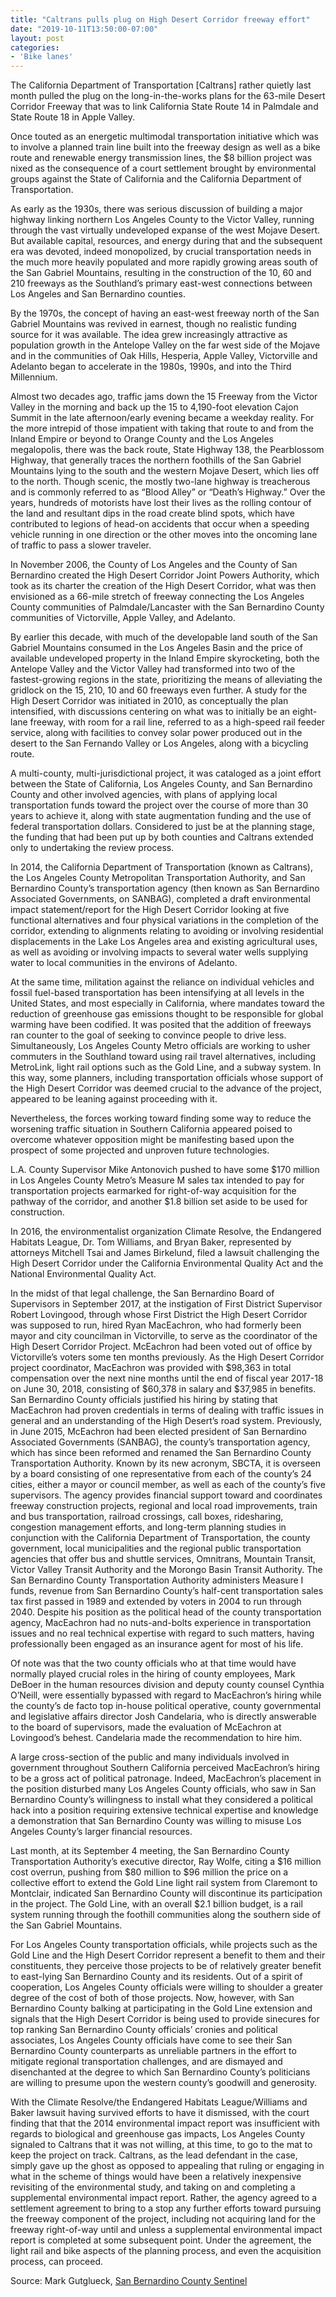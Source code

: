 ```yaml
---
title: "Caltrans pulls plug on High Desert Corridor freeway effort"
date: "2019-10-11T13:50:00-07:00"
layout: post
categories:
- 'Bike lanes'
---
```


The California Department of Transportation \[Caltrans\] rather quietly last month pulled the plug on the long-in-the-works plans for the 63-mile Desert Corridor Freeway that was to link California State Route 14 in Palmdale and State Route 18 in Apple Valley.

Once touted as an energetic multimodal transportation initiative which was to involve a planned train line built into the freeway design as well as a bike route and renewable energy transmission lines, the $8 billion project was nixed as the consequence of a court settlement brought by environmental groups against the State of California and the California Department of Transportation.

As early as the 1930s, there was serious discussion of building a major highway linking northern Los Angeles County to the Victor Valley, running through the vast virtually undeveloped expanse of the west Mojave Desert. But available capital, resources, and energy during that and the subsequent era was devoted, indeed monopolized, by crucial transportation needs in the much more heavily populated and more rapidly growing areas south of the San Gabriel Mountains, resulting in the construction of the 10, 60 and 210 freeways as the Southland’s primary east-west connections between Los Angeles and San Bernardino counties.

By the 1970s, the concept of having an east-west freeway north of the San Gabriel Mountains was revived in earnest, though no realistic funding source for it was available. The idea grew increasingly attractive as population growth in the Antelope Valley on the far west side of the Mojave and in the communities of Oak Hills, Hesperia, Apple Valley, Victorville and Adelanto began to accelerate in the 1980s, 1990s, and into the Third Millennium.

Almost two decades ago, traffic jams down the 15 Freeway from the Victor Valley in the morning and back up the 15 to 4,190-foot elevation Cajon Summit in the late afternoon/early evening became a weekday reality. For the more intrepid of those impatient with taking that route to and from the Inland Empire or beyond to Orange County and the Los Angeles megalopolis, there was the back route, State Highway 138, the Pearblossom Highway, that generally traces the northern foothills of the San Gabriel Mountains lying to the south and the western Mojave Desert, which lies off to the north. Though scenic, the mostly two-lane highway is treacherous and is commonly referred to as “Blood Alley” or “Death’s Highway.” Over the years, hundreds of motorists have lost their lives as the rolling contour of the land and resultant dips in the road create blind spots, which have contributed to legions of head-on accidents that occur when a speeding vehicle running in one direction or the other moves into the oncoming lane of traffic to pass a slower traveler.

In November 2006, the County of Los Angeles and the County of San Bernardino created the High Desert Corridor Joint Powers Authority, which took as its charter the creation of the High Desert Corridor, what was then envisioned as a 66-mile stretch of freeway connecting the Los Angeles County communities of Palmdale/Lancaster with the San Bernardino County communities of Victorville, Apple Valley, and Adelanto.

By earlier this decade, with much of the developable land south of the San Gabriel Mountains consumed in the Los Angeles Basin and the price of available undeveloped property in the Inland Empire skyrocketing, both the Antelope Valley and the Victor Valley had transformed into two of the fastest-growing regions in the state, prioritizing the means of alleviating the gridlock on the 15, 210, 10 and 60 freeways even further. A study for the High Desert Corridor was initiated in 2010, as conceptually the plan intensified, with discussions centering on what was to initially be an eight-lane freeway, with room for a rail line, referred to as a high-speed rail feeder service, along with facilities to convey solar power produced out in the desert to the San Fernando Valley or Los Angeles, along with a bicycling route.

A multi-county, multi-jurisdictional project, it was cataloged as a joint effort between the State of California, Los Angeles County, and San Bernardino County and other involved agencies, with plans of applying local transportation funds toward the project over the course of more than 30 years to achieve it, along with state augmentation funding and the use of federal transportation dollars. Considered to just be at the planning stage, the funding that had been put up by both counties and Caltrans extended only to undertaking the review process.

In 2014, the California Department of Transportation (known as Caltrans), the Los Angeles County Metropolitan Transportation Authority, and San Bernardino County’s transportation agency (then known as San Bernardino Associated Governments, on SANBAG), completed a draft environmental impact statement/report for the High Desert Corridor looking at five functional alternatives and four physical variations in the completion of the corridor, extending to alignments relating to avoiding or involving residential displacements in the Lake Los Angeles area and existing agricultural uses, as well as avoiding or involving impacts to several water wells supplying water to local communities in the environs of Adelanto.

At the same time, militation against the reliance on individual vehicles and fossil fuel-based transportation has been intensifying at all levels in the United States, and most especially in California, where mandates toward the reduction of greenhouse gas emissions thought to be responsible for global warming have been codified. It was posited that the addition of freeways ran counter to the goal of seeking to convince people to drive less. Simultaneously, Los Angeles County Metro officials are working to usher commuters in the Southland toward using rail travel alternatives, including MetroLink, light rail options such as the Gold Line, and a subway system. In this way, some planners, including transportation officials whose support of the High Desert Corridor was deemed crucial to the advance of the project, appeared to be leaning against proceeding with it.

Nevertheless, the forces working toward finding some way to reduce the worsening traffic situation in Southern California appeared poised to overcome whatever opposition might be manifesting based upon the prospect of some projected and unproven future technologies.

L.A. County Supervisor Mike Antonovich pushed to have some $170 million in Los Angeles County Metro’s Measure M sales tax intended to pay for transportation projects earmarked for right-of-way acquisition for the pathway of the corridor, and another $1.8 billion set aside to be used for construction.

In 2016, the environmentalist organization Climate Resolve, the Endangered Habitats League, Dr. Tom Williams, and Bryan Baker, represented by attorneys Mitchell Tsai and James Birkelund, filed a lawsuit challenging the High Desert Corridor under the California Environmental Quality Act and the National Environmental Quality Act.

In the midst of that legal challenge, the San Bernardino Board of Supervisors in September 2017, at the instigation of First District Supervisor Robert Lovingood, through whose First District the High Desert Corridor was supposed to run, hired Ryan MacEachron, who had formerly been mayor and city councilman in Victorville, to serve as the coordinator of the High Desert Corridor Project. McEachron had been voted out of office by Victorville’s voters some ten months previously. As the High Desert Corridor project coordinator, MacEachron was provided with $98,363 in total compensation over the next nine months until the end of fiscal year 2017-18 on June 30, 2018, consisting of $60,378 in salary and $37,985 in benefits. San Bernardino County officials justified his hiring by stating that MacEachron had proven credentials in terms of dealing with traffic issues in general and an understanding of the High Desert’s road system. Previously, in June 2015, McEachron had been elected president of San Bernardino Associated Governments (SANBAG), the county’s transportation agency, which has since been reformed and renamed the San Bernardino County Transportation Authority. Known by its new acronym, SBCTA, it is overseen by a board consisting of one representative from each of the county’s 24 cities, either a mayor or council member, as well as each of the county’s five supervisors. The agency provides financial support toward and coordinates freeway construction projects, regional and local road improvements, train and bus transportation, railroad crossings, call boxes, ridesharing, congestion management efforts, and long-term planning studies in conjunction with the California Department of Transportation, the county government, local municipalities and the regional public transportation agencies that offer bus and shuttle services, Omnitrans, Mountain Transit, Victor Valley Transit Authority and the Morongo Basin Transit Authority. The San Bernardino County Transportation Authority administers Measure I funds, revenue from San Bernardino County’s half-cent transportation sales tax first passed in 1989 and extended by voters in 2004 to run through 2040. Despite his position as the political head of the county transportation agency, MacEachron had no nuts-and-bolts experience in transportation issues and no real technical expertise with regard to such matters, having professionally been engaged as an insurance agent for most of his life.

Of note was that the two county officials who at that time would have normally played crucial roles in the hiring of county employees, Mark DeBoer in the human resources division and deputy county counsel Cynthia O’Neill, were essentially bypassed with regard to MacEachron’s hiring while the county’s de facto top in-house political operative, county governmental and legislative affairs director Josh Candelaria, who is directly answerable to the board of supervisors, made the evaluation of McEachron at Lovingood’s behest. Candelaria made the recommendation to hire him.

A large cross-section of the public and many individuals involved in government throughout Southern California perceived MacEachron’s hiring to be a gross act of political patronage. Indeed, MacEachron’s placement in the position disturbed many Los Angeles County officials, who saw in San Bernardino County’s willingness to install what they considered a political hack into a position requiring extensive technical expertise and knowledge a demonstration that San Bernardino County was willing to misuse Los Angeles County’s larger financial resources.

Last month, at its September 4 meeting, the San Bernardino County Transportation Authority’s executive director, Ray Wolfe, citing a $16 million cost overrun, pushing from $80 million to $96 million the price on a collective effort to extend the Gold Line light rail system from Claremont to Montclair, indicated San Bernardino County will discontinue its participation in the project. The Gold Line, with an overall $2.1 billion budget, is a rail system running through the foothill communities along the southern side of the San Gabriel Mountains.

For Los Angeles County transportation officials, while projects such as the Gold Line and the High Desert Corridor represent a benefit to them and their constituents, they perceive those projects to be of relatively greater benefit to east-lying San Bernardino County and its residents. Out of a spirit of cooperation, Los Angeles County officials were willing to shoulder a greater degree of the cost of both of those projects. Now, however, with San Bernardino County balking at participating in the Gold Line extension and signals that the High Desert Corridor is being used to provide sinecures for top ranking San Bernardino County officials’ cronies and political associates, Los Angeles County officials have come to see their San Bernardino County counterparts as unreliable partners in the effort to mitigate regional transportation challenges, and are dismayed and disenchanted at the degree to which San Bernardino County’s politicians are willing to presume upon the western county’s goodwill and generosity.

With the Climate Resolve/the Endangered Habitats League/Williams and Baker lawsuit having survived efforts to have it dismissed, with the court finding that that the 2014 environmental impact report was insufficient with regards to biological and greenhouse gas impacts, Los Angeles County signaled to Caltrans that it was not willing, at this time, to go to the mat to keep the project on track. Caltrans, as the lead defendant in the case, simply gave up the ghost as opposed to appealing that ruling or engaging in what in the scheme of things would have been a relatively inexpensive revisiting of the environmental study, and taking on and completing a supplemental environmental impact report. Rather, the agency agreed to a settlement agreement to bring to a stop any further efforts toward pursuing the freeway component of the project, including not acquiring land for the freeway right-of-way until and unless a supplemental environmental impact report is completed at some subsequent point. Under the agreement, the light rail and bike aspects of the planning process, and even the acquisition process, can proceed.

Source: Mark Gutglueck, [San Bernardino County Sentinel](https://sbcsentinel.com/2019/10/caltrans-pulls-plug-on-high-desert-corridor-freeway-effort/)